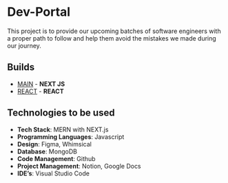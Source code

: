 # Dev-Portal

This project is to provide our upcoming batches of software engineers with a proper path to follow and help them avoid the mistakes we made during our journey.

## Builds

- [MAIN](https://dev--portal.vercel.app) - **NEXT JS**
- [REACT](https://one-dev-place.netlify.app) - **REACT**

## Technologies to be used

- **Tech Stack**: MERN with NEXT.js
- **Programming Languages**: Javascript
- **Design**: Figma, Whimsical
- **Database**: MongoDB
- **Code Management**: Github
- **Project Management**: Notion, Google Docs
- **IDE’s**: Visual Studio Code
